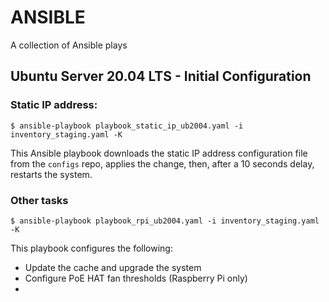 # ANSIBLE
A collection of Ansible plays

## Ubuntu Server 20.04 LTS - Initial Configuration

### Static IP address:

`$ ansible-playbook playbook_static_ip_ub2004.yaml -i inventory_staging.yaml -K`

This Ansible playbook downloads the static IP address configuration file from the `configs` repo, applies the change, then, after a 10 seconds delay, restarts the system.

### Other tasks

`$ ansible-playbook playbook_rpi_ub2004.yaml -i inventory_staging.yaml -K`

This playbook configures the following:

* Update the cache and upgrade the system
* Configure PoE HAT fan thresholds (Raspberry Pi only)
* 
